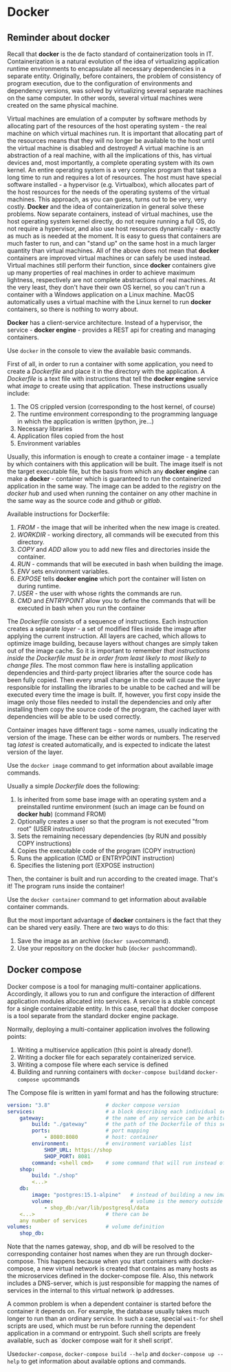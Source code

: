 # Docker

## Reminder about docker

Recall that **docker** is the de facto standard of containerization tools in IT. Containerization is a natural evolution of the idea of virtualizing application runtime environments to encapsulate all necessary dependencies in a separate entity. Originally, before containers, the problem of consistency of program execution, due to the configuration of environments and dependency versions, was solved by virtualizing several separate machines on the same computer. In other words, several virtual machines were created on the same physical machine. 

Virtual machines are emulation of a computer by software methods by allocating part of the resources of the host operating system - the real machine on which virtual machines run. It is important that allocating part of the resources means that they will no longer be available to the host until the virtual machine is disabled and destroyed! A virtual machine is an abstraction of a real machine, with all the implications of this, has virtual devices and, most importantly, a complete operating system with its own kernel. An entire operating system is a very complex program that takes a long time to run and requires a lot of resources. The host must have special software installed - a hypervisor (e.g. Virtualbox), which allocates part of the host resources for the needs of the operating systems of the virtual machines. This approach, as you can guess, turns out to be very, very costly. **Docker** and the idea of containerization in general solve these problems. Now separate containers, instead of virtual machines, use the host operating system kernel directly, do not require running a full OS, do not require a hypervisor, and also use host resources dynamically - exactly as much as is needed at the moment. It is easy to guess that containers are much faster to run, and can "stand up" on the same host in a much larger quantity than virtual machines. All of the above does not mean that **docker** containers are improved virtual machines or can safely be used instead. Virtual machines still perform their function, since **docker** containers give up many properties of real machines in order to achieve maximum lightness, respectively are not complete abstractions of real machines. At the very least, they don't have their own OS kernel, so you can't run a container with a Windows application on a Linux machine. MacOS automatically uses a virtual machine with the Linux kernel to run **docker** containers, so there is nothing to worry about.

**Docker** has a client-service architecture. Instead of a hypervisor, the service - **docker engine** - provides a REST api for creating and managing containers. 

Use `docker` in the console to view the available basic commands.

First of all, in order to run a container with some application, you need to create a *Dockerfile* and place it in the directory with the application. A *Dockerfile* is a text file with instructions that tell the **docker engine** service what *image* to create using that application. These instructions usually include:

1. The OS crippled version (corresponding to the host kernel, of course)
2. The runtime environment corresponding to the programming language in which the application is written (python, jre...)
3. Necessary libraries
4. Application files copied from the host
5. Environment variables

Usually, this information is enough to create a container image - a template by which containers with this application will be built. The image itself is not the target executable file, but the basis from which any **docker engine** can make a **docker** - container which is guaranteed to run the containerized application in the same way. The image can be added to the *registry* on the *docker hub* and used when running the container on any other machine in the same way as the source code and *github* or *gitlab*.

Available instructions for Dockerfile:

1. *FROM* - the image that will be inherited when the new image is created.
2. *WORKDIR* - working directory, all commands will be executed from this directory.
3. *COPY* and *ADD* allow you to add new files and directories inside the container.
4. *RUN* - commands that will be executed in bash when building the image.
5. *ENV* sets environment variables.
6. *EXPOSE* tells **docker engine** which port the container will listen on during runtime.
7. *USER* - the user with whose rights the commands are run.
8. *CMD* and *ENTRYPOINT* allow you to define the commands that will be executed in bash when you run the container

The *Dockerfile* consists of a sequence of instructions. Each instruction creates a separate *layer* - a set of modified files inside the image after applying the current instruction. All layers are cached, which allows to optimize image building, because layers without changes are simply taken out of the image cache. So it is important to remember *that instructions inside the Dockerfile must be in order from least likely to most likely to change files.* The most common flaw here is installing application dependencies and third-party project libraries after the source code has been fully copied. Then every small change in the code will cause the layer responsible for installing the libraries to be unable to be cached and will be executed every time the image is built. If, however, you first copy inside the image only those files needed to install the dependencies and only after installing them copy the source code of the program, the cached layer with dependencies will be able to be used correctly.

Container images have different tags - some names, usually indicating the version of the image. These can be either words or numbers. The reserved tag *latest* is created automatically, and is expected to indicate the latest version of the layer. 

Use the `docker image` command to get information about available image commands.

Usually a simple *Dockerfile* does the following:

1. Is inherited from some base image with an operating system and a preinstalled runtime environment (such an image can be found on **docker hub**) (command FROM)
2. Optionally creates a user so that the program is not executed "from root" (USER instruction)
3. Sets the remaining necessary dependencies (by RUN and possibly COPY instructions)
4. Copies the executable code of the program (COPY instruction)
5. Runs the application (CMD or ENTRYPOINT instruction)
6. Specifies the listening port (EXPOSE instruction)

Then, the container is built and run according to the created image. That's it! The program runs inside the container!
 
Use the `docker container` command to get information about available container commands.

But the most important advantage of **docker** containers is the fact that they can be shared very easily. There are two ways to do this:

1. Save the image as an archive (`docker save`command).
2. Use your repository on the docker hub (`docker push`command).

## Docker compose

Docker compose is a tool for managing multi-container applications. Accordingly, it allows you to run and configure the interaction of different application modules allocated into services. A service is a stable concept for a single containerizable entity. In this case, recall that docker compose is a tool separate from the standard docker engine package.

Normally, deploying a multi-container application involves the following points:

1. Writing a multiservice application (this point is already done!).
2. Writing a docker file for each separately containerized service.
3. Writing a compose file where each service is defined
4. Building and running containers with `docker-compose build`and `docker-compose up`commands

The Compose file is written in yaml format and has the following structure:

```yaml
version: "3.8"                  # docker compose version
services:                       # a block describing each individual service
    gateway:                    # the name of any service can be arbitrary, but usually reflects its essence
        build: "./gateway"      # the path of the Dockerfile of this service
        ports:                  # port mapping
            - 8080:8080         # host: container
        environment:            # environment variables list
            SHOP_URL: https://shop
            SHOP_PORT: 8081
        command: <shell cmd>    # some command that will run instead of the CMD Dockerfile. 
    shop:
        build: "./shop"
        <...>
    db:
        image: "postgres:15.1-alpine"   # instead of building a new image, you can use a ready-made public one, for example, for the database.
        volume:                         # volume is the memory outside the container for persistent data storage. Here the volume for that particular service is specified.
            - shop_db:/var/lib/postgresql/data
    <...>                       # there can be 
    any number of services  
volumes:                        # volume definition
    shop_db:   
```

Note that the names gateway, shop, and db will be resolved to the corresponding container host names when they are run through docker-compose. This happens because when you start containers with docker-compose, a new virtual network is created that contains as many hosts as the microservices defined in the docker-compose file. Also, this network includes a DNS-server, which is just responsible for mapping the names of services in the internal to this virtual network ip addresses.  

A common problem is when a dependent container is started before the container it depends on. For example, the database usually takes much longer to run than an ordinary service. In such a case, special `wait-for` shell scripts are used, which must be run before running the dependent application in a command or entrypoint. Such shell scripts are freely available, such as `docker compose wait for it shell script'.

Use`docker-compose`, `docker-compose build --help` and `docker-compose up --help` to get information about available options and commands.